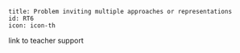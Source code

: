 ````
title: Problem inviting multiple approaches or representations
id: RT6
icon: icon-th

````

link to teacher support
